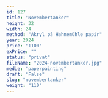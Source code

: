 ```yaml
---
id: 127
title: "Novembertanker"
height: 32
width: 24
method: "Akryl på Hahnemühle papir"
year: 2024
price: "1100"
exPrice: ""
status: "privat"
fileName: "2024-novembertanker.jpg"
medie: "paperpainting"
draft: "False"
slug: "novembertanker"
weight: "110"
---
```

